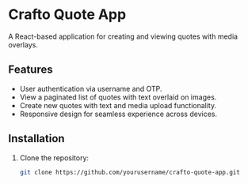 # Crafto Quote App

A React-based application for creating and viewing quotes with media overlays.

## Features

- User authentication via username and OTP.
- View a paginated list of quotes with text overlaid on images.
- Create new quotes with text and media upload functionality.
- Responsive design for seamless experience across devices.

## Installation

1. Clone the repository:
   ```bash
   git clone https://github.com/yourusername/crafto-quote-app.git